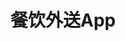 # 餐饮外送App
<sc-dc></sc-dc>
<br />
<dialog>
# It's raining heavily outside. Let's [order/v./4] in.
## That's a good idea.
# But we'll have to wait about 25 minutes to get our food.
## That's OK. I can wait.
# What do you feel like eating?
## How about Thai food?
# Sure. There's a Thai [restaurant/n.] on my food [delivery/n.] app.
It'll take about 30 minutes to get here.
## That's fine. I'd rather wait than [venture/v./1] out in the rain.
# Agree. Hmm... Do you order via food delivery apps often?
## I do. I don't cook, so when the weather is [lousy/adj.] like today, I usually just order in.
# I can understand. Food delivery apps are so [convenient/adj.] on days like this.
## Very.
</dialog>
